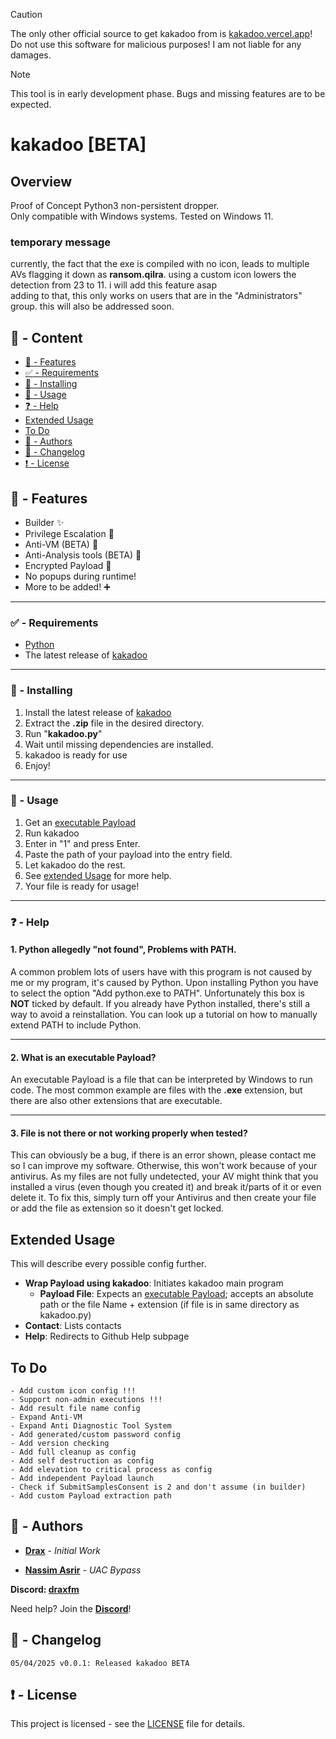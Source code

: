 > [!CAUTION]
> The only other official source to get kakadoo from is [kakadoo.vercel.app](https://kakadoo.vercel.app)!  
> Do not use this software for malicious purposes! I am not liable for any damages.

> [!NOTE]
> This tool is in early development phase. Bugs and missing features are to be expected.

# kakadoo [BETA]

## Overview

Proof of Concept Python3 non-persistent dropper.  
Only compatible with Windows systems. Tested on Windows 11.

### temporary message
currently, the fact that the exe is compiled with no icon, leads to multiple AVs flagging it down as **ransom.qilra**. using a custom icon lowers the detection from 23 to 11. i will add this feature asap  
adding to that, this only works on users that are in the "Administrators" group. this will also be addressed soon.

## :large_blue_circle: - Content
- [:100: - Features](#features)
- [:white_check_mark: - Requirements](#requirements)
- [:hammer: - Installing](#installing)
- [:toolbox:  - Usage](#usage)
- [:question:  - Help](#help)
- [Extended Usage](#extendedusage)
- [To Do](#todo)
- [:wave: - Authors](#authors)
- [:memo: - Changelog](#changelog)
- [:exclamation: - License](#license)

## <a id="features"></a> :100: - Features

- Builder :sparkles:
- Privilege Escalation :key:
- Anti-VM (BETA) :round_pushpin:
- Anti-Analysis tools (BETA) :round_pushpin:
- Encrypted Payload :syringe:
- No popups during runtime!
- More to be added! :heavy_plus_sign:

---

### <a id="requirements"></a> :white_check_mark: - Requirements

* [Python](https://www.python.org)
* The latest release of [kakadoo](https://github.com/DraxFM/kakadoo/releases/latest/download/draxfm-kakadoo.zip)

---

### <a id="installing"></a> :hammer: - Installing

1. Install the latest release of [kakadoo](https://github.com/DraxFM/kakadoo/releases/latest/download/draxfm-kakadoo.zip)
2. Extract the **.zip** file in the desired directory.
3. Run "**kakadoo.py**"
4. Wait until missing dependencies are installed.
5. kakadoo is ready for use
6. Enjoy!

---

### <a id="usage"></a> :toolbox: - Usage

1. Get an [executable Payload](#help)
2. Run kakadoo
3. Enter in "1" and press Enter.
4. Paste the path of your payload into the entry field.
5. Let kakadoo do the rest.
6. See [extended Usage](#extendedusage) for more help.
7. Your file is ready for usage!

---

### <a id="help"></a> :question: - Help

#### 1. Python allegedly "not found", Problems with PATH.

A common problem lots of users have with this program is not caused by me or my program, it's caused by Python. Upon installing Python you have to select the option "Add python.exe to PATH". Unfortunately this box is **NOT** ticked by default. If you already have Python installed, there's still a way to avoid a reinstallation. You can look up a tutorial on how to manually extend PATH to include Python.

---

#### 2. What is an executable Payload?

An executable Payload is a file that can be interpreted by Windows to run code. The most common example are files with the **.exe** extension, but there are also other extensions that are executable.

---

#### 3. File is not there or not working properly when tested?

This can obviously be a bug, if there is an error shown, please contact me so I can improve my software. Otherwise, this won't work because of your antivirus. As my files are not fully undetected, your AV might think that you installed a virus (even though you created it) and break it/parts of it or even delete it. To fix this, simply turn off your Antivirus and then create your file or add the file as extension so it doesn't get locked.  

## <a id="extendedusage"></a>Extended Usage

This will describe every possible config further.

* **Wrap Payload using kakadoo**: Initiates kakadoo main program
  * **Payload File**: Expects an [executable Payload](#help); accepts an absolute path or the file Name + extension (if file is in same directory as kakadoo.py)
* **Contact**: Lists contacts
* **Help**: Redirects to Github Help subpage

## <a id="todo"></a>To Do

```
- Add custom icon config !!!
- Support non-admin executions !!!
- Add result file name config
- Expand Anti-VM
- Expand Anti Diagnostic Tool System
- Add generated/custom password config
- Add version checking
- Add full cleanup as config
- Add self destruction as config
- Add elevation to critical process as config
- Add independent Payload launch
- Check if SubmitSamplesConsent is 2 and don't assume (in builder)
- Add custom Payload extraction path
```

## <a id="authors"></a> :wave: - Authors

* [**Drax**](https://github.com/DraxFM) - *Initial Work*

* [**Nassim Asrir**](https://cxsecurity.com/author/Nassim+Asrir/1/) - *UAC Bypass*

**Discord: [draxfm](https://discord.com/users/654343206275907585)**

Need help? Join the [**Discord**](https://discord.gg/sEXECdC3Et)!

## <a id="changelog"></a> :memo: - Changelog

```
05/04/2025 v0.0.1: Released kakadoo BETA
```

## <a id="license"></a> :exclamation: - License

This project is licensed - see the [LICENSE](LICENSE) file for details.
